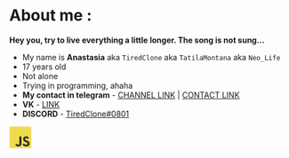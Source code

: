 # About me :

**Hey you, try to live everything a little longer. The song is not sung...**

- My name is **Anastasia** aka `TiredClone` aka `TatilaMontana` aka `Neo_Life`
- 17 years old
- Not alone
- Trying in programming, ahaha
- **My contact in telegram** - [CHANNEL LINK](//t.me/typingneo) | [CONTACT LINK](//t.me/Neo_Life24)
- **VK** - [LINK](//vk.com/neo_life66)
- **DISCORD** - [TiredClone#0801](//discord.com/users/437262793578643466)

<img src="https://raw.githubusercontent.com/devicons/devicon/master/icons/javascript/javascript-original.svg" alt="javascript" width="40" height="40" style="max-width: 100%;"> 


